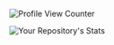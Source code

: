 ![Profile View Counter](https://komarev.com/ghpvc/?username=amir-ben-shimol)
 
![Your Repository's Stats](https://github-readme-stats.vercel.app/api/top-langs/?username=amir-ben-shimol&theme=blue-green)


 
<!--
**amir-ben-shimol/amir-ben-shimol** is a ✨ _special_ ✨ repository because its `README.md` (this file) appears on your GitHub profile.

Here are some ideas to get you started:

- 🔭 I’m currently working on ...
- 🌱 I’m currently learning ...
- 👯 I’m looking to collaborate on ...
- 🤔 I’m looking for help with ...
- 💬 Ask me about ...
- 📫 How to reach me: ...
- 😄 Pronouns: ...
- ⚡ Fun fact: ...
-->
